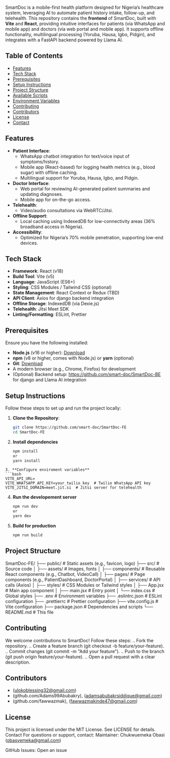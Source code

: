 

SmartDoc is a mobile-first health platform designed for Nigeria’s healthcare system, leveraging AI to automate patient history intake, follow-up, and telehealth. This repository contains the **frontend** of SmartDoc, built with **Vite** and **React**, providing intuitive interfaces for patients (via WhatsApp and mobile app) and doctors (via web portal and mobile app). It supports offline functionality, multilingual processing (Yoruba, Hausa, Igbo, Pidgin), and integrates with a FastAPI backend powered by Llama AI.

## Table of Contents
- [Features](#features)
- [Tech Stack](#tech-stack)
- [Prerequisites](#prerequisites)
- [Setup Instructions](#setup-instructions)
- [Project Structure](#project-structure)
- [Available Scripts](#available-scripts)
- [Environment Variables](#environment-variables)
- [Contributing](#contributing)
- [Contributors](#contributors)
- [License](#license)
- [Contact](#contact)

## Features
- **Patient Interface**:
  - WhatsApp chatbot integration for text/voice input of symptoms/history.
  - Mobile app (React-based) for logging health metrics (e.g., blood sugar) with offline caching.
  - Multilingual support for Yoruba, Hausa, Igbo, and Pidgin.
- **Doctor Interface**:
  - Web portal for reviewing AI-generated patient summaries and updating diagnoses.
  - Mobile app for on-the-go access.
- **Telehealth**:
  - Video/audio consultations via WebRTC/Jitsi.
- **Offline Support**:
  - Local caching using IndexedDB for low-connectivity areas (36% broadband access in Nigeria).
- **Accessibility**:
  - Optimized for Nigeria’s 70% mobile penetration, supporting low-end devices.

## Tech Stack
- **Framework**: React (v18)
- **Build Tool**: Vite (v5)
- **Language**: JavaScript (ES6+)
- **Styling**: CSS Modules / Tailwind CSS (optional)
- **State Management**: React Context or Redux (TBD)
- **API Client**: Axios for django backend integration
- **Offline Storage**: IndexedDB (via Dexie.js)
- **Telehealth**: Jitsi Meet SDK
- **Linting/Formatting**: ESLint, Prettier

## Prerequisites
Ensure you have the following installed:
- **Node.js** (v16 or higher): [Download](https://nodejs.org/)
- **npm** (v8 or higher, comes with Node.js) or **yarn** (optional)
- **Git**: [Download](https://git-scm.com/)
- A modern browser (e.g., Chrome, Firefox) for development
- (Optional) Backend setup: https://github.com/smart-doc/SmartDoc-BE for django and Llama AI integration

## Setup Instructions
Follow these steps to set up and run the project locally:

1. **Clone the Repository**:
   ```bash
   git clone https://github.com/smart-doc/SmartDoc-FE
   cd SmartDoc-FE
   ```
2. **Install dependencies**
   ```bash
   npm install
   or
   yarn install
  ```
3. **Configure enviroment variables**
  ```bash
  VITE_API_URL= 
  VITE_WHATSAPP_API_KEY=your_twilio_key  # Twilio WhatsApp API key
  VITE_JITSI_DOMAIN=meet.jit.si  # Jitsi server for telehealth
  ```
4. **Run the developement server**
   ```bash
   npm run dev
   or
   yarn dev
   ```
5. **Build for production**
   ```bash
   npm run build
   ```

## Project Structure
SmartDoc-FE/
├── public/               # Static assets (e.g., favicon, logo)
├── src/                  # Source code
│   ├── assets/           # Images, fonts
│   ├── components/       # Reusable React components (e.g., Chatbot, VideoCall)
│   ├── pages/            # Page components (e.g., PatientDashboard, DoctorPortal)
│   ├── services/         # API calls (Axios)
│   ├── styles/           # CSS Modules or Tailwind styles
│   ├── App.jsx           # Main app component
│   ├── main.jsx          # Entry point
│   └── index.css         # Global styles
├── .env                  # Environment variables
├── .eslintrc.json        # ESLint configuration
├── .prettierrc           # Prettier configuration
├── vite.config.js        # Vite configuration
├── package.json          # Dependencies and scripts
└── README.md             # This file

## Contributing
We welcome contributions to SmartDoc! Follow these steps:
.. Fork the repository.
.. Create a feature branch (git checkout -b feature/your-feature).
.. Commit changes (git commit -m "Add your feature").
.. Push to the branch (git push origin feature/your-feature).
.. Open a pull request with a clear description.

## Contributors
- (ulokoblessing32@gmail.com)
- (github.com/Adams99Abubakry), (adamsabubakrsiddique@gmail.com)
- (github.com/fawwazmak), (fawwazmakinde47@gmail.com)

## License
This project is licensed under the MIT License. See LICENSE for details.
Contact
For questions or support, contact:
Maintainer: Chukwuemeka Obasi (obasyemeka@gmail.com)

GitHub Issues: Open an issue



